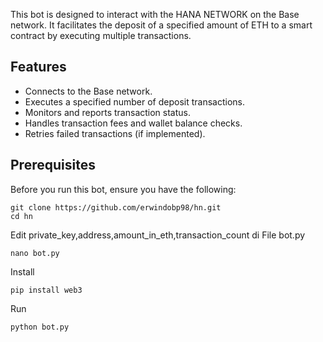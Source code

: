 This bot is designed to interact with the HANA NETWORK on the Base network. It facilitates the deposit of a specified amount of ETH to a smart contract by executing multiple transactions.

## Features

- Connects to the Base network.
- Executes a specified number of deposit transactions.
- Monitors and reports transaction status.
- Handles transaction fees and wallet balance checks.
- Retries failed transactions (if implemented).

## Prerequisites

Before you run this bot, ensure you have the following:

```shell
git clone https://github.com/erwindobp98/hn.git
cd hn
```
Edit private_key,address,amount_in_eth,transaction_count di File bot.py
```shell
nano bot.py
```
Install
```shell
pip install web3
```
Run
```shell
python bot.py

